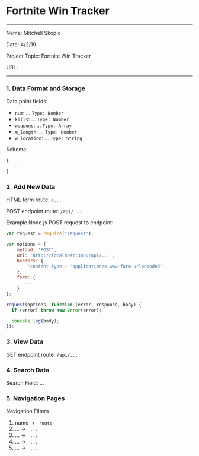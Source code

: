 
# Fortnite Win Tracker

---

Name: Mitchell Skopic

Date: 4/2/19

Project Topic: Fortnite Win Tracker

URL: 

---


### 1. Data Format and Storage

Data point fields:
- `num`:     ...       `Type: Number`
- `kills`:     ...       `Type: Number`
- `weapons`:     ...       `Type: Array`
- `m_length`:     ...       `Type: Number`
- `w_location`:     ...       `Type: String`

Schema: 
```javascript
{
   ...
}
```

### 2. Add New Data

HTML form route: `/...`

POST endpoint route: `/api/...`

Example Node.js POST request to endpoint: 
```javascript
var request = require("request");

var options = { 
    method: 'POST',
    url: 'http://localhost:3000/api/...',
    headers: { 
        'content-type': 'application/x-www-form-urlencoded' 
    },
    form: { 
       ...
    } 
};

request(options, function (error, response, body) {
  if (error) throw new Error(error);

  console.log(body);
});
```

### 3. View Data

GET endpoint route: `/api/...`

### 4. Search Data

Search Field: ...

### 5. Navigation Pages

Navigation Filters
1. name -> `  route  `
2. ... -> `  ...  `
3. ... -> `  ...  `
4. ... -> `  ...  `
5. ... -> `  ...  `

